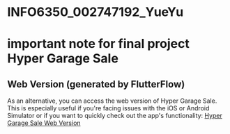 # INFO6350_002747192_YueYu

# important note for final project Hyper Garage Sale

## Web Version (generated by FlutterFlow)
As an alternative, you can access the web version of Hyper Garage Sale. 
This is especially useful if you're facing issues with the iOS or Android Simulator or if you want to quickly check out the app's functionality:
[Hyper Garage Sale Web Version](https://hyper-garage-sale-r78cq3.flutterflow.app/)
